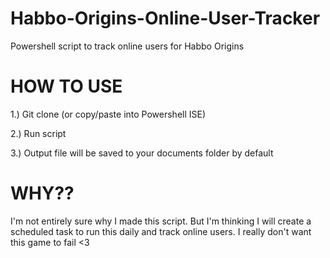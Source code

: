 # Habbo-Origins-Online-User-Tracker
Powershell script to track online users for Habbo Origins

# HOW TO USE
1.) Git clone (or copy/paste into Powershell ISE)

2.) Run script

3.) Output file will be saved to your documents folder by default

# WHY??
I'm not entirely sure why I made this script. But I'm thinking I will create a scheduled task to run this daily and track online users. I really don't want this game to fail <3
